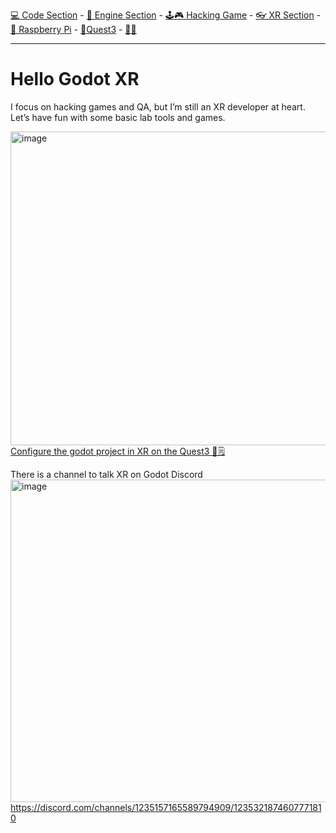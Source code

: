 [💻 Code Section](https://github.com/EloiStree/HelloGodotCode) - [🚂 Engine Section](https://github.com/EloiStree/HelloGodotEngineKeyword) - [🕹️🎮 Hacking Game](https://github.com/EloiStree/HelloGodotRemoteControlHub) - [👓 XR Section](https://github.com/EloiStree/HelloGodotXR)  - [🍓 Raspberry Pi](https://github.com/EloiStree/HelloRaspberryPi) - [🥽Quest3](https://github.com/EloiStree/HelloQuest3) - [🍺🍻](https://buymeacoffee.com/apintio)

------------------------------

# Hello Godot XR

I focus on hacking games and QA, but I’m still an XR developer at heart. Let’s have fun with some basic lab tools and games.


[<img width="654" height="502" alt="image" src="https://github.com/user-attachments/assets/1cb9dcc1-a95d-49e1-bd52-c450480f9dcb" />](https://github.com/EloiStree/HelloGodotXR/issues/15)    
[Configure the godot project in XR on the Quest3 🎥🗒️](https://github.com/EloiStree/HelloGodotXR/issues/15)   


There is a channel to talk XR on Godot Discord
[<img width="1162" height="516" alt="image" src="https://github.com/user-attachments/assets/56eb63bd-a99f-483a-a65f-3d8d00159355" />](https://discord.com/channels/1235157165589794909/1235321874607771810)
https://discord.com/channels/1235157165589794909/1235321874607771810
